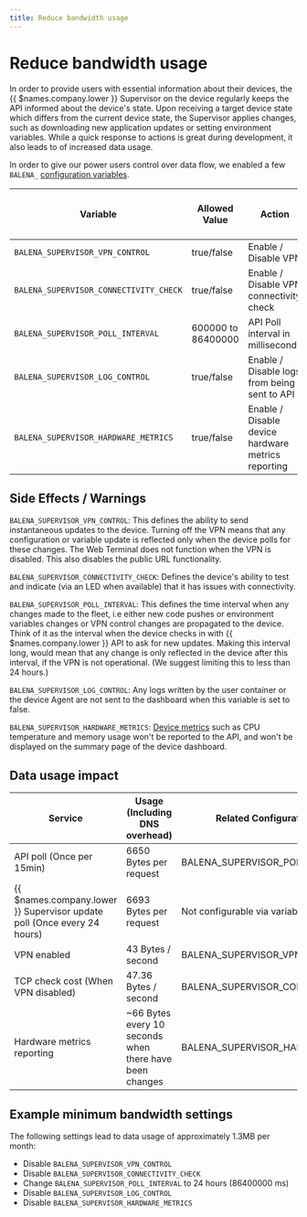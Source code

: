 ```yaml
---
title: Reduce bandwidth usage
---
```


# Reduce bandwidth usage

In order to provide users with essential information about their devices, the {{ $names.company.lower }} Supervisor on the device regularly keeps the API informed about the device's state. Upon receiving a target device state which differs from the current device state, the Supervisor applies changes, such as downloading new application updates or setting environment variables. While a quick response to actions is great during development, it also leads to of increased data usage.

In order to give our power users control over data flow, we enabled a few `BALENA_` [configuration variables][configuration-variables].

| Variable                               | Allowed Value      |   Action                                             | Default | Available with Supervisor Version |
|----------------------------------------|--------------------|------------------------------------------------------|---------|-----------------------------------|
| `BALENA_SUPERVISOR_VPN_CONTROL`        | true/false         |  Enable / Disable VPN                                |  true   |  v1.1.0                           |
| `BALENA_SUPERVISOR_CONNECTIVITY_CHECK` | true/false         |  Enable / Disable VPN connectivity check             |  true   |  v1.3.0                           |
| `BALENA_SUPERVISOR_POLL_INTERVAL`      | 600000 to 86400000 |  API Poll interval in milliseconds                   |  900000 |  v1.3.0                           |
| `BALENA_SUPERVISOR_LOG_CONTROL`        | true/false         |  Enable / Disable logs from being sent to API        |  true   |  v1.3.0                           |
| `BALENA_SUPERVISOR_HARDWARE_METRICS`   | true/false         |  Enable / Disable device hardware metrics reporting  |  true   |  v12.8.0                          |

Side Effects / Warnings
-------------------

`BALENA_SUPERVISOR_VPN_CONTROL`: This defines the ability to send instantaneous updates to the device. Turning off the VPN means that any configuration or variable update is reflected only when the device polls for these changes. The Web Terminal does not function when the VPN is disabled. This also disables the public URL functionality.

`BALENA_SUPERVISOR_CONNECTIVITY_CHECK`: Defines the device's ability to test and indicate (via an LED when available) that it has issues with connectivity.

`BALENA_SUPERVISOR_POLL_INTERVAL`: This defines the time interval when any changes made to the fleet, i.e either new code pushes or environment variables changes or VPN control changes are propagated to the device. Think of it as the interval when the device checks in with {{ $names.company.lower }} API to ask for new updates. Making this interval long, would mean that any change is only reflected in the device after this interval, if the VPN is not operational. (We suggest limiting this to less than 24 hours.)

`BALENA_SUPERVISOR_LOG_CONTROL`: Any logs written by the user container or the device Agent are not sent to the dashboard when this variable is set to false.

`BALENA_SUPERVISOR_HARDWARE_METRICS`: [Device metrics][device-metrics] such as CPU temperature and memory usage won't be reported to the API, and won't be displayed on the summary page of the device dashboard.

Data usage impact
-----------------

| Service                                                                 | Usage (Including DNS overhead)                          | Related Configuration Variable       |
|-------------------------------------------------------------------------|---------------------------------------------------------|--------------------------------------|
| API poll (Once per 15min)                                               | 6650 Bytes per request                                  | BALENA_SUPERVISOR_POLL_INTERVAL      |
| {{ $names.company.lower }} Supervisor update poll (Once every 24 hours) | 6693 Bytes per request                                  | Not configurable via variables       |
| VPN enabled                                                             | 43 Bytes / second                                       | BALENA_SUPERVISOR_VPN_CONTROL        |
| TCP check cost (When VPN disabled)                                      | 47.36 Bytes / second                                    | BALENA_SUPERVISOR_CONNECTIVITY_CHECK |
| Hardware metrics reporting                                              | ~66 Bytes every 10 seconds when there have been changes | BALENA_SUPERVISOR_HARDWARE_METRICS   |

Example minimum bandwidth settings
----------------------------------

The following settings lead to data usage of approximately 1.3MB per month:

* Disable `BALENA_SUPERVISOR_VPN_CONTROL`
* Disable `BALENA_SUPERVISOR_CONNECTIVITY_CHECK`
* Change `BALENA_SUPERVISOR_POLL_INTERVAL` to 24 hours (86400000 ms)
* Disable `BALENA_SUPERVISOR_LOG_CONTROL`
* Disable `BALENA_SUPERVISOR_HARDWARE_METRICS`

[device-metrics]:/reference/supervisor/device-metrics
[configuration-variables]:/learn/manage/configuration
